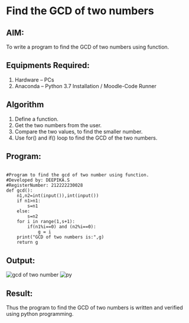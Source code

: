 # Find the GCD of two numbers

## AIM:
To write a program to find the GCD of two numbers using function.

## Equipments Required:
1. Hardware – PCs
2. Anaconda – Python 3.7 Installation / Moodle-Code Runner

## Algorithm
1. Define a function.
2. Get the two numbers from the user.
3. Compare the two values, to find the smaller number.
4. Use for() and if() loop to find the GCD of the two numbers.

## Program:
```

#Program to find the gcd of two number using function.
#Developed by: DEEPIKA.S
#RegisterNumber: 212222230028
def gcd():
    n1,n2=int(input()),int(input())
    if n1>n1:
        s=n1
    else:
        s=n2
    for i in range(1,s+1):
        if(n1%i==0) and (n2%i==0):
            g = i
    print("GCD of two numbers is:",g)
    return g

```

## Output:
![gcd of two number](gcd.png)
![py](https://user-images.githubusercontent.com/119393935/236668628-00f58b0b-cdeb-46d1-9ddc-7204bcf23888.png)



## Result:
Thus the program to find the GCD of two numbers is written and verified using python programming.
